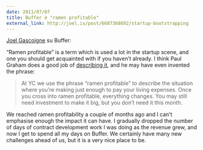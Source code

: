 ```yaml
---
date: 2011/07/07
title: Buffer è "ramen profitable"
external_link: http://joel.is/post/6687368692/startup-bootstrapping
---
```


[Joel Gascoigne](http://joel.is/) su Buffer:

“Ramen profitable” is a term which is used a lot in the startup scene, and one you should get acquainted with if you haven’t already. I think Paul Graham does a good job of [describing it](http://www.paulgraham.com/fundraising.html), and he may have even invented the phrase:

> At YC we use the phrase “ramen profitable” to describe the situation where you’re making just enough to pay your living expenses. Once you cross into ramen profitable, everything changes. You may still need investment to make it big, but you don’t need it this month.

We reached ramen profitability a couple of months ago and I can’t emphasise enough the impact it can have. I gradually dropped the number of days of contract development work I was doing as the revenue grew, and now I get to spend all my days on Buffer. We certainly have many new challenges ahead of us, but it is a very nice place to be.
